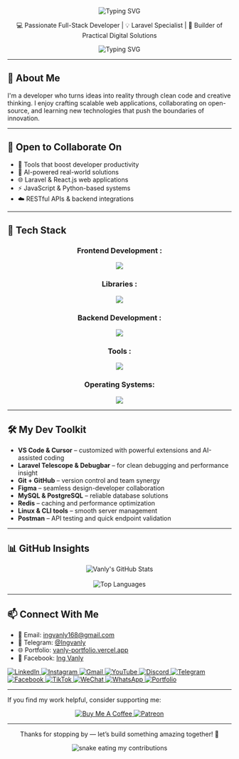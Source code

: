 <p align="center">
  <img src="https://readme-typing-svg.demolab.com?font=Fira+Code&weight=600&size=28&duration=3000&pause=1000&color=F75C7E&center=true&vCenter=true&width=500&lines=Hi,+I'm+Vanly!" alt="Typing SVG" />
</p>

<p align="center">
  💻 Passionate Full-Stack Developer | 💡 Laravel Specialist | 🚀 Builder of Practical Digital Solutions
</p>

<!-- Typing Animation -->
<p align="center">
  <img src="https://readme-typing-svg.demolab.com?font=Fira+Code&weight=600&size=24&duration=3500&pause=1000&color=F75C7E&center=true&vCenter=true&width=500&lines=Laravel+%7C+Vue+%7C+Javascript+Lover;Always+learning+something+new;Let's+build+great+things+together!" alt="Typing SVG" />
</p>


---

## 🌟 About Me

I'm a developer who turns ideas into reality through clean code and creative thinking. I enjoy crafting scalable web applications, collaborating on open-source, and learning new technologies that push the boundaries of innovation.

---

## 🤝 Open to Collaborate On

- 🚀 Tools that boost developer productivity  
- 🤖 AI-powered real-world solutions   
- 🌐 Laravel & React.js web applications
- ⚡ JavaScript & Python-based systems
- ☁️ RESTful APIs & backend integrations

---

## 🧰 Tech Stack

<div align="center">
    <h3> Frontend Development :</h3>
    <img src="https://skillicons.dev/icons?i=c,cpp,html,css,javascript,typescript,react,nextjs,vue"/>
    <br>
    <h3> Libraries :</h3>
    <img src="https://skillicons.dev/icons?i=bootstrap,tailwind"/>
    <br>
    <h3> Backend Development :</h3>
    <img src="https://skillicons.dev/icons?i=nodejs,express,mongo,mysql"/>
    <br>
    <h3> Tools :</h3>
    <img src="https://skillicons.dev/icons?i=git,github,githubactions,vscode,bash,stackoverflow,vercel,figma,postman"/>
<h3>Operating Systems:</h3>
<img src="https://skillicons.dev/icons?i=windows,linux,ubuntu,apple"/>
<br>

  </a>
</div>

---

## 🛠️ My Dev Toolkit

- **VS Code & Cursor** – customized with powerful extensions and AI-assisted coding
- **Laravel Telescope & Debugbar** – for clean debugging and performance insight  
- **Git + GitHub** – version control and team synergy  
- **Figma** – seamless design-developer collaboration  
- **MySQL & PostgreSQL** – reliable database solutions
- **Redis**  – caching and performance optimization
- **Linux & CLI tools** – smooth server management
- **Postman** – API testing and quick endpoint validation

---

## 📊 GitHub Insights

<p align="center">
  <img src="https://github-readme-stats.vercel.app/api?username=Ing-Vanly&show_icons=true&theme=radical&cache_seconds=86400&v=1" alt="Vanly's GitHub Stats" />
  <br/>
<!-- <img src="https://streak-stats-vanly.vercel.app?user=Ing-Vanly&theme=radical" alt="Vanly's GitHub Streak" /> -->
  <br/>
  <img src="https://github-readme-stats.vercel.app/api/top-langs/?username=Ing-Vanly&layout=compact&theme=radical&cache_seconds=86400&v=1" alt="Top Languages" />
</p>

---



## 📫 Connect With Me

- 📧 Email: <a href="mailto:ingvanly168@gmail.com" target="_blank">ingvanly168@gmail.com</a>  
- 💬 Telegram: <a href="https://t.me/Ingvanly" target="_blank">@Ingvanly</a>  
- 🌐 Portfolio: <a href="https://vanly-portfolio.vercel.app/" target="_blank">vanly-portfolio.vercel.app</a>  
- 📘 Facebook: <a href="https://www.facebook.com/share/1CRxHwT6TT/?mibextid=wwXIfr" target="_blank">Ing Vanly</a>  



<div align="flex-start">
  <a href="https://www.linkedin.com/in/ing-vanly-8802392b8/
" target="_blank">
    <img src="https://img.shields.io/badge/LinkedIn-0077B5?style=for-the-badge&logo=linkedin&logoColor=white" alt="LinkedIn"/>
  </a>
  <a href="https://www.instagram.com/ingvanly?igsh=cjVoZ3k1cHV3MzM%3D&utm_source=qr" target="_blank">
    <img src="https://img.shields.io/badge/Instagram-E4405F?style=for-the-badge&logo=instagram&logoColor=white" alt="Instagram"/>
  </a>
<a href="mailto:ingvanly168@gmail.com" target="_blank">
  <img src="https://img.shields.io/badge/Gmail-D14836?style=for-the-badge&logo=gmail&logoColor=white" alt="Gmail"/>
</a>
  <a href="https://youtube.com/@ingvanly?si=PtQ_iVnm_p-N7ZEh" target="_blank">
    <img src="https://img.shields.io/badge/YouTube-FF0000?style=for-the-badge&logo=youtube&logoColor=white" alt="YouTube"/>
  </a>
  <a href="https://discord.gg/4Rt2QTCY" target="_blank">
    <img src="https://img.shields.io/badge/Discord-7289DA?style=for-the-badge&logo=discord&logoColor=white" alt="Discord"/>
  </a>
  <a href="https://t.me/Ingvanly" target="_blank">
    <img src="https://img.shields.io/badge/Telegram-2CA5E0?style=for-the-badge&logo=telegram&logoColor=white" alt="Telegram"/>
  </a>
  <a href="https://www.facebook.com/share/16wBYEAfcB/?mibextid=wwXIfr](https://www.facebook.com/share/1CRxHwT6TT/?mibextid=wwXIfr" target="_blank">
    <img src="https://img.shields.io/badge/Facebook-1877F2?style=for-the-badge&logo=facebook&logoColor=white" alt="Facebook"/>
  </a>
  <a href="https://www.tiktok.com/@ingvanly?is_from_webapp=1&sender_device=pc" target="_blank">
    <img src="https://img.shields.io/badge/TikTok-000000?style=for-the-badge&logo=tiktok&logoColor=white" alt="TikTok"/>
  </a>
  <a href="https://u.wechat.com/Ingvanly
" target="_blank">
    <img src="https://img.shields.io/badge/WeChat-07C160?style=for-the-badge&logo=wechat&logoColor=white" alt="WeChat"/>
  </a>
  <a href="https://wa.me/0967776599" target="_blank">
    <img src="https://img.shields.io/badge/WhatsApp-25D366?style=for-the-badge&logo=whatsapp&logoColor=white" alt="WhatsApp"/>
  </a>
  <a href="https://your-portfolio-link.com" target="_blank">
    <img src="https://img.shields.io/badge/Portfolio-FF5733?style=for-the-badge&logo=About.me&logoColor=white" alt="Portfolio"/>
  </a>
</div>

---

If you find my work helpful, consider supporting me:

<p align="center">
  <a href="https://i.postimg.cc/3x0n3pjg/photo-1-2025-08-02-15-03-14.jpg" target="_blank">
    <img src="https://img.shields.io/badge/Buy%20Me%20a%20Coffee-FFDD00?style=for-the-badge&logo=buy-me-a-coffee&logoColor=black" alt="Buy Me A Coffee">
  </a>
  <a href="https://i.postimg.cc/3x0n3pjg/photo-1-2025-08-02-15-03-14.jpg" target="_blank">
    <img src="https://img.shields.io/badge/Patreon-F96854?style=for-the-badge&logo=patreon&logoColor=white" alt="Patreon">
  </a>
</p>

---

<p align="center">Thanks for stopping by — let’s build something amazing together! 🚀</p>
<div align="center">
  <picture>
    <source media="(prefers-color-scheme: dark)" srcset="https://raw.githubusercontent.com/Ing-Vanly/Ing-Vanly/output/github-snake-dark.svg">
    <img alt="snake eating my contributions" src="https://raw.githubusercontent.com/Ing-Vanly/Ing-Vanly/output/github-snake.svg">
  </picture>
</div>
<!-- <div align="center">
  <img src="https://raw.githubusercontent.com/Ing-Vanly/Ing-Vanly/output/github-snake-dark.svg" alt="GitHub Snake dark" />
</div> -->



